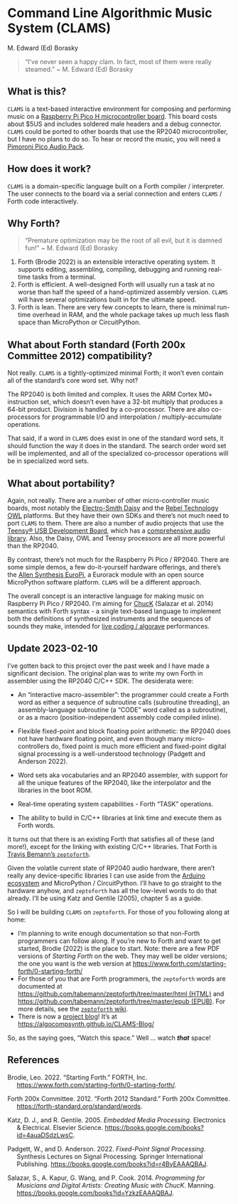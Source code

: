 Command Line Algorithmic Music System (CLAMS)
================
M. Edward (Ed) Borasky

> “I’ve never seen a happy clam. In fact, most of them were really
> steamed.” \~ M. Edward (Ed) Borasky

## What is this?

`CLAMS` is a text-based interactive environment for composing and
performing music on a [Raspberry Pi Pico H microcontroller
board](https://www.raspberrypi.com/documentation/microcontrollers/raspberry-pi-pico.html#raspberry-pi-pico-and-pico-h "Raspberry Pi Pico Website").
This board costs about \$5US and includes soldered male headers and a
debug connector. `CLAMS` could be ported to other boards that use the
RP2040 microcontroller, but I have no plans to do so. To hear or record
the music, you will need a [Pimoroni Pico Audio
Pack](https://shop.pimoroni.com/products/pico-audio-pack?variant=32369490853971).

## How does it work?

`CLAMS` is a domain-specific language built on a Forth compiler /
interpreter. The user connects to the board via a serial connection and
enters `CLAMS` / Forth code interactively.

## Why Forth?

> “Premature optimization may be the root of all evil, but it is damned
> fun!” \~ M. Edward (Ed) Borasky

1.  Forth (Brodie 2022) is an extensible interactive operating system.
    It supports editing, assembling, compiling, debugging and running
    real-time tasks from a terminal.
2.  Forth is efficient. A well-designed Forth will usually run a task at
    no worse than half the speed of a hand-optimized assembly version.
    `CLAMS` will have several optimizations built in for the ultimate
    speed.
3.  Forth is lean. There are very few concepts to learn, there is
    minimal run-time overhead in RAM, and the whole package takes up
    much less flash space than MicroPython or CircuitPython.

## What about Forth standard (Forth 200x Committee 2012) compatibility?

Not really. `CLAMS` is a tightly-optimized minimal Forth; it won’t even
contain all of the standard’s core word set. Why not?

The RP2040 is both limited and complex. It uses the ARM Cortex M0+
instruction set, which doesn’t even have a 32-bit multiply that produces
a 64-bit product. Division is handled by a co-processor. There are also
co-processors for programmable I/O and interpolation /
multiply-accumulate operations.

That said, if a word in `CLAMS` does exist in one of the standard word
sets, it should function the way it does in the standard. The search
order word set will be implemented, and all of the specialized
co-processor operations will be in specialized word sets.

## What about portability?

Again, not really. There are a number of other micro-controller music
boards, most notably the [Electro-Smith
Daisy](https://www.electro-smith.com/daisy "Electro-Smith Daisy") and
the [Rebel Technology
OWL](https://github.com/RebelTechnology/OpenWare "Rebel Technology on GitHub")
platforms. But they have their own SDKs and there’s not much need to
port `CLAMS` to them. There are also a number of audio projects that use
the [Teensy® USB Development
Board](https://www.pjrc.com/teensy/ "Teensy Home Page"), which has a
[comprehensive audio
library](https://www.pjrc.com/teensy/td_libs_Audio.html "Teensy Audio Library").
Also, the Daisy, OWL and Teensy processors are all more powerful than
the RP2040.

By contrast, there’s not much for the Raspberry Pi Pico / RP2040. There
are some simple demos, a few do-it-yourself hardware offerings, and
there’s the [Allen Synthesis
EuroPi](https://allensynthesis.co.uk/modules/europi.html "EuroPi module"),
a Eurorack module with an open source MicroPython software platform.
`CLAMS` will be a different approach.

The overall concept is an interactive language for making music on
Raspberry Pi Pico / RP2040. I’m aiming for
[ChucK](https://chuck.stanford.edu/ "ChucK Home Page") (Salazar et al.
2014) semantics with Forth syntax - a single text-based language to
implement both the definitions of synthesized instruments and the
sequences of sounds they make, intended for [live coding /
algorave](https://github.com/toplap/awesome-livecoding "Awesome Live Coding :ist on GitHub")
performances.

## Update 2023-02-10

I’ve gotten back to this project over the past week and I have made a
significant decision. The original plan was to write my own Forth in
assembler using the RP2040 C/C++ SDK. The desiderata were:

- An “interactive macro-assembler”: the programmer could create a Forth
  word as either a sequence of subroutine calls (subroutine threading),
  an assembly-language subroutine (a “CODE” word called as a
  subroutine), or as a macro (position-independent assembly code
  compiled inline).

- Flexible fixed-point and block floating point arithmetic: the RP2040
  does not have hardware floating point, and even though many
  micro-controllers do, fixed point is much more efficient and
  fixed-point digital signal processing is a well-understood technology
  (Padgett and Anderson 2022).

- Word sets aka vocabularies and an RP2040 assembler, with support for
  all the unique features of the RP2040, like the interpolator and the
  libraries in the boot ROM.

- Real-time operating system capabilities - Forth “TASK” operations.

- The ability to build in C/C++ libraries at link time and execute them
  as Forth words.

It turns out that there is an existing Forth that satisfies all of these
(and more!), except for the linking with existing C/C++ libraries. That
Forth is [Travis Bemann’s
`zeptoforth`](https://github.com/tabemann/zeptoforth "zeptoforth on GitHub").

Given the volatile current state of RP2040 audio hardware, there aren’t
really any device-specific libraries I can use aside from the [Arduino
ecosystem](https://github.com/pschatzmann/arduino-audio-tools "Arduino Audio Tools on GitHub")
and MicroPython / CircuitPython. I’ll have to go straight to the
hardware anyhow, and `zeptoforth` has all the low-level words to do that
already. I’ll be using Katz and Gentile (2005), chapter 5 as a guide.

So I will be building `CLAMS` on `zeptoforth`. For those of you
following along at home:

- I’m planning to write enough documentation so that non-Forth
  programmers can follow along. If you’re new to Forth and want to get
  started, Brodie (2022) is the place to start. Note: there are a few
  PDF versions of *Starting Forth* on the web. They may well be older
  versions; the one you want is the web version at
  <https://www.forth.com/starting-forth/0-starting-forth/>
- For those of you that are Forth programmers, the `zeptoforth` words
  are documented at
  [https://github.com/tabemann/zeptoforth/tree/master/html
  (HTML)](https://github.com/tabemann/zeptoforth/tree/master/html "zeptoforth HTML word list")
  and [https://github.com/tabemann/zeptoforth/tree/master/epub
  (EPUB)](https://github.com/tabemann/zeptoforth/tree/master/epub "zeptoforth EPUB word list").
  For more details, see the [`zeptoforth`
  wiki](https://github.com/tabemann/zeptoforth/wiki "zeptoforth wiki").
- There is now a [project
  blog](https://algocompsynth.github.io/CLAMS-Blog/ "CLAMS Project Blog")!
  It’s at <https://algocompsynth.github.io/CLAMS-Blog/>

So, as the saying goes, “Watch this space.” Well … watch ***that***
space!

## References

<div id="refs" class="references csl-bib-body hanging-indent">

<div id="ref-brodie2022" class="csl-entry">

Brodie, Leo. 2022. “Starting Forth.” FORTH, Inc.
<https://www.forth.com/starting-forth/0-starting-forth/>.

</div>

<div id="ref-forth2022" class="csl-entry">

Forth 200x Committee. 2012. “Forth 2012 Standard.” Forth 200x Committee.
<https://forth-standard.org/standard/words>.

</div>

<div id="ref-katz2005embedded" class="csl-entry">

Katz, D. J., and R. Gentile. 2005. *Embedded Media Processing*.
Electronics & Electrical. Elsevier Science.
<https://books.google.com/books?id=4auaDSdzLwsC>.

</div>

<div id="ref-padgett2022fixed" class="csl-entry">

Padgett, W., and D. Anderson. 2022. *Fixed-Point Signal Processing*.
Synthesis Lectures on Signal Processing. Springer International
Publishing. <https://books.google.com/books?id=r4ByEAAAQBAJ>.

</div>

<div id="ref-salazar2014programming" class="csl-entry">

Salazar, S., A. Kapur, G. Wang, and P. Cook. 2014. *Programming for
Musicians and Digital Artists: Creating Music with ChucK*. Manning.
<https://books.google.com/books?id=YzkzEAAAQBAJ>.

</div>

</div>

